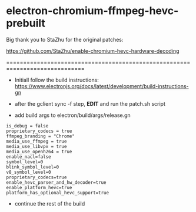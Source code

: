 # electron-chromium-ffmpeg-hevc-prebuilt
Big thank you to StaZhu for the original patches:

https://github.com/StaZhu/enable-chromium-hevc-hardware-decoding

=============================================================================



- Initiall follow the build instructions: https://www.electronjs.org/docs/latest/development/build-instructions-gn

- after the gclient sync -f step, **EDIT** and run the patch.sh script

- add build args to electron/build/args/release.gn
```
is_debug = false
proprietary_codecs = true
ffmpeg_branding = "Chrome"
media_use_ffmpeg = true
media_use_libvpx = true
media_use_openh264 = true
enable_nacl=false
symbol_level=0
blink_symbol_level=0
v8_symbol_level=0
proprietary_codecs=true
enable_hevc_parser_and_hw_decoder=true
enable_platform_hevc=true
platform_has_optional_hevc_support=true
```



- continue the rest of the build

